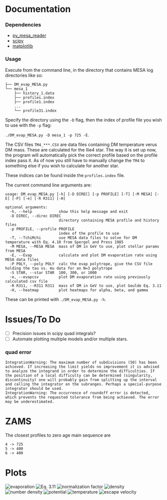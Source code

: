 # Documentation
### Dependencies
 - [py_mesa_reader](https://github.com/wmwolf/py_mesa_reader)
 - [scipy](https://www.scipy.org/)
 - [matplotlib](https://matplotlib.org/stable/index.html)

### Usage
Execute from the command line, in the directory that contains MESA log directories like so:
```
├── DM_evap_MESA.py
└── mesa_1
    ├── history_1.data
    ├── profiles.index
    ├── profile1.index
    ...
    └── profile31.index
```

Specify the directory using the `-D` flag, then the index of profile file you wish to use with the `-p` flag:

```./DM_evap_MESA.py -D mesa_1 -p 725 -E```.

The CSV files `TM4_***.CSV` are data files containing DM temperature verus DM mass. These are calculated for the Ilie4 star. The way it is set up now, the program will automatically pick the correct profile based on the profile index pass it. As of now you still have to manually change the `TM4` to something else if you wish to calculate for another star.

These indices can be found inside the `profiles.index` file.

The current command line arguments are:
```
usage: DM_evap_MESA.py [-h] [-D DIREC] [-p PROFILE] [-T] [-M MESA] [-E] [-P] [-e] [-R R311] [-H]

optional arguments:
  -h, --help            show this help message and exit
  -D DIREC, --direc DIREC
                        directory containing MESA profile and history files
  -p PROFILE, --profile PROFILE
                        index of the profile to use
  -T, --TchiMchi        use MESA data files to solve for DM temperature with Eq. 4.10 from Spergel and Press 1985
  -M MESA, --MESA MESA  mass of DM in GeV to use, plot stellar params from MESA
  -E, --Evap            calculate and plot DM evaporation rate using MESA data files
  -P POLY, --poly POLY  calc the evap polytrope, give the CSV file holding the tau vs. mu data for an N=3 polytrope
  -S STAR, --star STAR  100, 300, or 1000
  -e, --evapcsv         plot DM evaporation rate using previously calculated csv file
  -R R311, --R311 R311  mass of DM in GeV to use, plot Goulde Eq. 3.11
  -H, --heatmap         plot heatmaps for alpha, beta, and gamma
```
These can be printed with `./DM_evap_MESA.py -h`.

# Issues/To Do
 <!-- - [X] Issues with the calculated potential from MESA's gravitational acceleration? -->
 <!-- - [X] Add comparison plots with N=3 poltropes. -->
 <!-- - [X] Code Goulde 3.11 R(w|v) function. -->
 <!-- - [X] Get MESA Evap. rates. -->
 <!-- - [X] Fix polytrope number density!!! -->
 <!-- - [X] How to get polytrope central temp??? -->
 <!-- - [X] Two different cetral densities for polytrope? -->
 <!-- - [X] Boltzmann constant in alpha, beta, gamma and mpf(gibberish)? -->
 <!-- - [X] Why is v_esc so different for MESA and N=3? -->
 <!-- - [X] Check V_esc within the star is being calculated right. -->
 <!-- - [X] Check normalization factor. -->
 <!-- - [X] Check input functions to DM temp (i.e. boltzman constant). -->
 <!-- - [X] Check DM temp lines up with expected. -->
 <!-- - [X] Run evap code using polytrope stellar functions, is it still bad? -->
 <!-- - [X] Discrepency in central density between MESA and N=3? -->
 <!-- - [X] Check against Caleb's rates across the mass range! -->
 <!-- - [X] E_e and E_c dependence on r??? -->
 - [ ] Precision issues in scipy quad integrals?
 - [ ] Automate plotting multiple models and/or multiple stars.

### quad error
```
IntegrationWarning: The maximum number of subdivisions (50) has been achieved. If increasing the limit yields no improvement it is advised to analyze the integrand in order to determine the difficulties. If the position of a local difficulty can be determined (singularity, discontinuity) one will probably gain from splitting up the interval and calling the integrator on the subranges. Perhaps a special-purpose integrator should be used.
IntegrationWarning: The occurrence of roundoff error is detected, which prevents the requested tolerance from being achieved. The error may be underestimated.
```

# ZAMS
The closest profiles to zero age main sequence are
```
4 -> 725
5 -> 400
6 -> 400
```

# Plots
![evaporation](./plots/E_5_400.png)
![Eq. 3.11](./plots/R311_4_725_-1.png)
![normalization factor](./plots/norm_5_400.png)
![density](./plots/rho_5_400.png)
![number density](./plots/np_5_400.png)
![potential](./plots/np_5_400.png)
![temperature](./plots/T_5_400.png)
![escape velocity](./plots/vesc_5_400.png)
